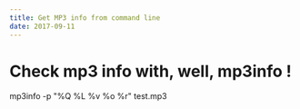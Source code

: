 ```yaml
---
title: Get MP3 info from command line
date: 2017-09-11
---
```

# Check mp3 info with, well, mp3info !

mp3info -p "%Q %L %v %o %r" test.mp3
